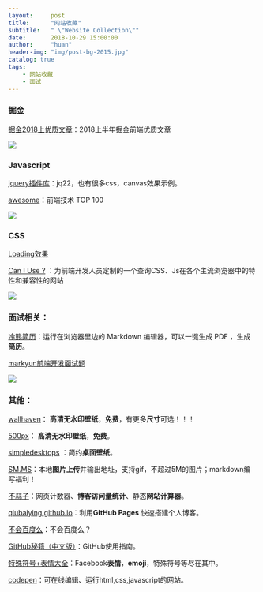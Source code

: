 ```yaml
---
layout:     post
title:      "网站收藏"
subtitle:   " \"Website Collection\""
date:       2018-10-29 15:00:00
author:     "huan"
header-img: "img/post-bg-2015.jpg"
catalog: true
tags:
    - 网站收藏
    - 面试
---
```

### 掘金

[掘金2018上优质文章](https://juejin.im/post/5b3adfe2e51d4555b17e85df)：2018上半年掘金前端优质文章

![](https://i.loli.net/2018/10/30/5bd7c105ad755.jpg)

### Javascript

[jquery插件库](http://www.jq22.com/)：jq22，也有很多css，canvas效果示例。

[awesome](https://www.awesomes.cn/rank?sort=hot)：前端技术 TOP 100


![](https://i.loli.net/2018/10/30/5bd7c105ad755.jpg)

### CSS

[Loading效果](http://sherlocked93.club/vue-style-codebase/loadingAnimation)

[Can I Use ?](https://caniuse.com/) ：为前端开发人员定制的一个查询CSS、Js在各个主流浏览器中的特性和兼容性的网站

![](https://i.loli.net/2018/10/30/5bd7c105ad755.jpg)

### 面试相关：

[冷熊简历](http://cv.ftqq.com/#)：运行在浏览器里边的 Markdown 编辑器，可以一键生成 PDF ，生成**简历**。

[markyun前端开发面试题](https://github.com/markyun/My-blog/blob/master/Front-end-Developer-Questions/Questions-and-Answers/README.md)

![](https://i.loli.net/2018/10/30/5bd7c105ad755.jpg)

### 其他：
[wallhaven](https://alpha.wallhaven.cc/random)： **高清无水印壁纸**，**免费**，有更多**尺寸**可选！！！

[500px](https://500px.me/community/discover?t=rating)： **高清无水印壁纸**，**免费**。

[simpledesktops](http://simpledesktops.com/) ：简约**桌面壁纸**。

[SM.MS](https://sm.ms/)：本地**图片上传**并输出地址，支持gif，不超过5M的图片；markdown编写福利！

[不蒜子](http://busuanzi.ibruce.info/)：网页计数器、**博客访问量统计**、静态**网站计算器**。

[qiubaiying.github.io](https://github.com/qiubaiying/qiubaiying.github.io)：利用**GitHub Pages** 快速搭建个人博客。

[不会百度么](http://buhuibaidu.me/)：不会百度么？

[GitHub秘籍（中文版）](https://www.kancloud.cn/thinkphp/github-tips/37891)：GitHub使用指南。

[特殊符号+表情大全](http://cn.piliapp.com/facebook-symbols/)：Facebook**表情**，**emoji**，特殊符号等尽在其中。

[codepen](https://codepen.io/)：可在线编辑、运行html,css,javascript的网站。







